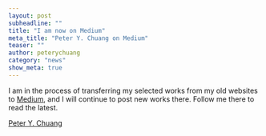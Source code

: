 ```yaml
---
layout: post
subheadline: ""
title: "I am now on Medium"
meta_title: "Peter Y. Chuang on Medium"
teaser: ""
author: peterychuang
category: "news"
show_meta: true
---
```

I am in the process of transferring my selected works from my old websites to [Medium][1], and I will continue to post new works there. Follow me there to read the latest.

<script async src="https://static.medium.com/embed.js"></script><a class="m-profile" href="https://medium.com/@peterychuang">Peter Y. Chuang</a>

 [1]: //medium.com/@peterychuang
